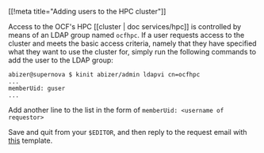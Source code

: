 [[!meta title="Adding users to the HPC cluster"]]

Access to the OCF's HPC [[cluster | doc services/hpc]] is controlled by means
of an LDAP group named `ocfhpc`. If a user requests access to the cluster and
meets the basic access criteria, namely that they have specified what they want
to use the cluster for, simply run the following commands to add the user to the
LDAP group:

    abizer@supernova $ kinit abizer/admin ldapvi cn=ocfhpc
    ...
    memberUid: guser
    ...

Add another line to the list in the form of `memberUid: <username of requestor>`

Save and quit from your `$EDITOR`, and then reply to the request email with
[this][hpc] template.

[hpc]: https://templates.ocf.berkeley.edu/#hpc-new-user
